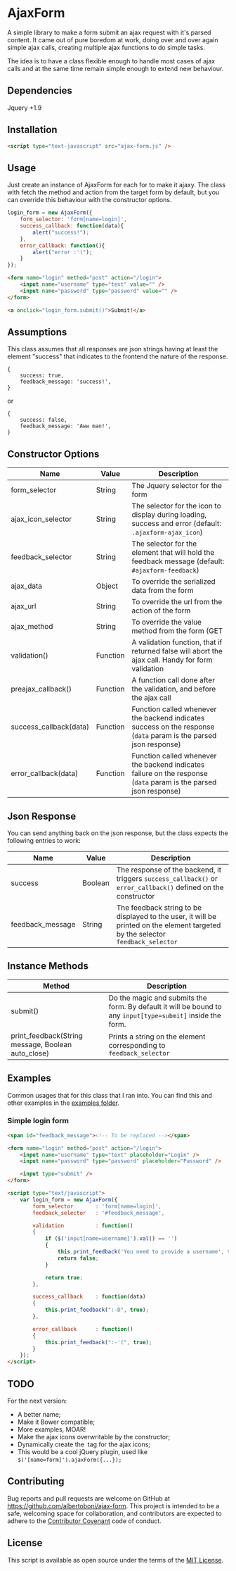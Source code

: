 # AjaxForm

A simple library to make a form submit an ajax request with it's parsed content. It came out of pure boredom at work,
doing over and over again simple ajax calls, creating multiple ajax functions to do simple tasks.

The idea is to have a class flexible enough to handle most cases of ajax calls and at the same time remain simple enough
to extend new behaviour.


## Dependencies

Jquery +1.9


## Installation

```html
<script type="text-javascript" src="ajax-form.js" />
```


## Usage

Just create an instance of AjaxForm for each for to make it ajaxy. 
The class with fetch the method and action from the target form by default, but you can override this behaviour with the
constructor options.

```javascript
login_form = new AjaxForm({
    form_selector: 'form[name=login]',
    success_callback: function(data){
        alert("success!");
    },
    error_callback: function(){
        alert("error :'(");        
    }
});
```

```html
<form name="login" method="post" action="/login">
    <input name="username" type="text" value="" />
    <input name="password" type="password" value="" />
</form>

<a onclick="login_form.submit()">Submit!</a>
```


## Assumptions

This class assumes that all responses are json strings having at least the element "success" that indicates to the frontend
the nature of the response.

    {
        success: true, 
        feedback_message: 'success!', 
    }

or

    {
        success: false, 
        feedback_message: 'Aww man!', 
    } 



## Constructor Options

| Name                   | Value    | Description |
| ---------------------- | -------- | ----- |
| form_selector          | String   | The Jquery selector for the form  |
| ajax_icon_selector     | String   | The selector for the icon to display during loading, success and error (default: `.ajaxform-ajax_icon`) |
| feedback_selector      | String   | The selector for the element that will hold the feedback message (default: `#ajaxform-feedback`) |
| ajax_data              | Object   | To override the serialized data from the form  |
| ajax_url               | String   | To override the url from the action of the form  |
| ajax_method            | String   | To override the value method from the form (GET || POST)  |
| validation()           | Function | A validation function, that if returned false will abort the ajax call. Handy for form validation  |
| preajax_callback()     | Function | A function call done after the validation, and before the ajax call  |
| success_callback(data) | Function | Function called whenever the backend indicates success on the response (`data` param is the parsed json response) |
| error_callback(data)   | Function | Function called whenever the backend indicates failure on the response (`data` param is the parsed json response) |



## Json Response

You can send anything back on the json response, but the class expects the following entries to work:

| Name             | Value    | Description |
| ---------------- | -------- | ----- |
| success          | Boolean  | The response of the backend, it triggers `success_callback()` or `error_callback()` defined on the constructor  |
| feedback_message | String   | The feedback string to be displayed to the user, it will be printed on the element targeted by the selector `feedback_selector` |



## Instance Methods

| Method                        | Description |
| ----------------------------- | ----------- |
| submit()                                              | Do the magic and submits the form. By default it will be bound to any `input[type=submit]` inside the form. |
| print_feedback(String message, Boolean auto_close)    | Prints a string on the element corresponding to `feedback_selector` |



## Examples

Common usages that for this class that I ran into. You can find this and other examples in the [examples folder](https://github.com/albertoboni/ajax-form/tree/master/examples).



### Simple login form
```html
<span id="feedback_message"><!-- To be replaced --></span>

<form name="login" method="post" action="/login">
    <input name="username" type="text" placeholder="Login" />
    <input name="password" type="password" placeholder="Password" />

    <input type="submit" />
</form>

<script type="text/javascript">
    var login_form = new AjaxForm({
        form_selector       : 'form[name=login]',
        feedback_selector   : '#feedback_message',

        validation          : function()
        {
            if ($('input[name=username]').val() == '')
            {
                this.print_feedback('You need to provide a username', true);
                return false;
            }

            return true;
        },

        success_callback    : function(data)
        {
            this.print_feedback(":-D", true);
        },

        error_callback      : function()
        {
            this.print_feedback(":-'(", true);
        }
    });
</script>
```


## TODO

For the next version:
- A better name;
- Make it Bower compatible;
- More examples, MOAR!
- Make the ajax icons overwritable by the constructor;
- Dynamically create the <img> tag for the ajax icons;
- This would be a cool jQuery plugin, used like `$('[name=form]').ajaxForm({...});`


## Contributing

Bug reports and pull requests are welcome on GitHub at https://github.com/albertoboni/ajax-form. 
This project is intended to be a safe, welcoming space for collaboration, and contributors are expected to adhere to 
the [Contributor Covenant](contributor-covenant.org) code of conduct.


## License

This script is available as open source under the terms of the [MIT License](http://opensource.org/licenses/MIT).


